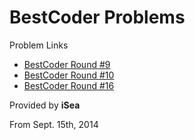 BestCoder Problems
===========

Problem Links

* [BestCoder Round #9](http://acm.hdu.edu.cn/search.php?field=problem&key=BestCoder+Round+%239&source=1&searchmode=source)
* [BestCoder Round #10](http://acm.hdu.edu.cn/search.php?field=problem&key=BestCoder+Round+%2310&source=1&searchmode=source)
* [BestCoder Round #16](http://acm.hdu.edu.cn/search.php?field=problem&key=BestCoder+Round+%2316&source=1&searchmode=source)

Provided by **iSea**

From Sept. 15th, 2014

